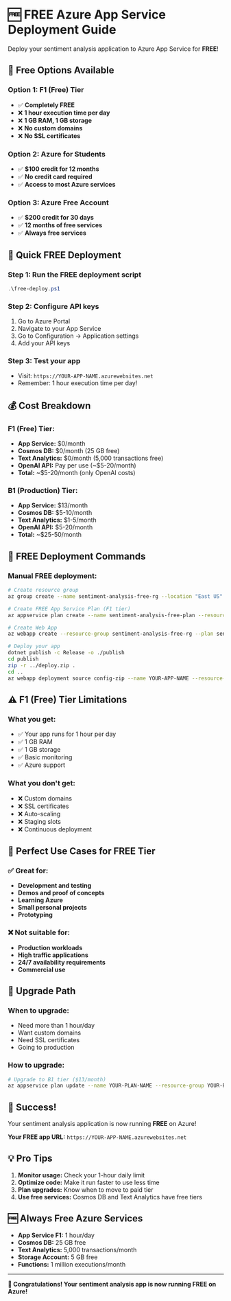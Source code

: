 # 🆓 FREE Azure App Service Deployment Guide

Deploy your sentiment analysis application to Azure App Service for **FREE**!

## 🎯 Free Options Available

### **Option 1: F1 (Free) Tier**
- ✅ **Completely FREE**
- ❌ **1 hour execution time per day**
- ❌ **1 GB RAM, 1 GB storage**
- ❌ **No custom domains**
- ❌ **No SSL certificates**

### **Option 2: Azure for Students**
- ✅ **$100 credit for 12 months**
- ✅ **No credit card required**
- ✅ **Access to most Azure services**

### **Option 3: Azure Free Account**
- ✅ **$200 credit for 30 days**
- ✅ **12 months of free services**
- ✅ **Always free services**

## 🚀 Quick FREE Deployment

### **Step 1: Run the FREE deployment script**
```powershell
.\free-deploy.ps1
```

### **Step 2: Configure API keys**
1. Go to Azure Portal
2. Navigate to your App Service
3. Go to Configuration → Application settings
4. Add your API keys

### **Step 3: Test your app**
- Visit: `https://YOUR-APP-NAME.azurewebsites.net`
- Remember: 1 hour execution time per day!

## 💰 Cost Breakdown

### **F1 (Free) Tier:**
- **App Service:** $0/month
- **Cosmos DB:** $0/month (25 GB free)
- **Text Analytics:** $0/month (5,000 transactions free)
- **OpenAI API:** Pay per use (~$5-20/month)
- **Total:** ~$5-20/month (only OpenAI costs)

### **B1 (Production) Tier:**
- **App Service:** $13/month
- **Cosmos DB:** $5-10/month
- **Text Analytics:** $1-5/month
- **OpenAI API:** $5-20/month
- **Total:** ~$25-50/month

## 🔧 FREE Deployment Commands

### **Manual FREE deployment:**
```bash
# Create resource group
az group create --name sentiment-analysis-free-rg --location "East US"

# Create FREE App Service Plan (F1 tier)
az appservice plan create --name sentiment-analysis-free-plan --resource-group sentiment-analysis-free-rg --sku F1 --is-linux

# Create Web App
az webapp create --resource-group sentiment-analysis-free-rg --plan sentiment-analysis-free-plan --name YOUR-APP-NAME --runtime "DOTNET|8.0"

# Deploy your app
dotnet publish -c Release -o ./publish
cd publish
zip -r ../deploy.zip .
cd ..
az webapp deployment source config-zip --name YOUR-APP-NAME --resource-group sentiment-analysis-free-rg --src ./deploy.zip
```

## ⚠️ F1 (Free) Tier Limitations

### **What you get:**
- ✅ Your app runs for 1 hour per day
- ✅ 1 GB RAM
- ✅ 1 GB storage
- ✅ Basic monitoring
- ✅ Azure support

### **What you don't get:**
- ❌ Custom domains
- ❌ SSL certificates
- ❌ Auto-scaling
- ❌ Staging slots
- ❌ Continuous deployment

## 🎯 Perfect Use Cases for FREE Tier

### **✅ Great for:**
- **Development and testing**
- **Demos and proof of concepts**
- **Learning Azure**
- **Small personal projects**
- **Prototyping**

### **❌ Not suitable for:**
- **Production workloads**
- **High traffic applications**
- **24/7 availability requirements**
- **Commercial use**

## 🔄 Upgrade Path

### **When to upgrade:**
- Need more than 1 hour/day
- Want custom domains
- Need SSL certificates
- Going to production

### **How to upgrade:**
```bash
# Upgrade to B1 tier ($13/month)
az appservice plan update --name YOUR-PLAN-NAME --resource-group YOUR-RG --sku B1
```

## 🎉 Success!

Your sentiment analysis application is now running **FREE** on Azure!

**Your FREE app URL:** `https://YOUR-APP-NAME.azurewebsites.net`

## 💡 Pro Tips

1. **Monitor usage:** Check your 1-hour daily limit
2. **Optimize code:** Make it run faster to use less time
3. **Plan upgrades:** Know when to move to paid tier
4. **Use free services:** Cosmos DB and Text Analytics have free tiers

## 🆓 Always Free Azure Services

- **App Service F1:** 1 hour/day
- **Cosmos DB:** 25 GB free
- **Text Analytics:** 5,000 transactions/month
- **Storage Account:** 5 GB free
- **Functions:** 1 million executions/month

---

**🎊 Congratulations! Your sentiment analysis app is now running FREE on Azure!**


